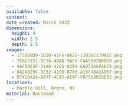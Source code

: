 ```yaml
---
available: false
context:
date_created: March 2022
dimensions:
  height: 4
  width: 2.5
  depth: 2.5
images:
  - 1750D8D9-5D30-41F6-8A22-11B36E179AEE.png
  - 7E827151-BE36-4BAD-9AE6-F4A5602BDBE0.png
  - 46F5DE3F-91A0-4205-83B4-E6D73A6F6B70.png
  - 8A2A829C-9C52-4199-B760-A19C48A2AD67.png
  - B74CDA24-9A7F-4CA5-AE9F-FB755AB26EB3.png
locations:
  - Marble Hill, Bronx, NY
material: Basswood
---
```

